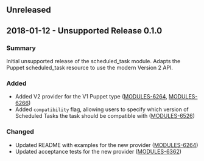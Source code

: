 ## Unreleased

## 2018-01-12 - Unsupported Release 0.1.0

### Summary

Initial unsupported release of the scheduled_task module.  Adapts the Puppet scheduled_task resource to use the modern Version 2 API.

### Added

- Added V2 provider for the V1 Puppet type ([MODULES-6264](https://tickets.puppetlabs.com/browse/MODULES-6264), [MODULES-6266](https://tickets.puppetlabs.com/browse/MODULES-6266))
- Added `compatibility` flag, allowing users to specify which version of Scheduled Tasks the task should be compatible with ([MODULES-6526](https://tickets.puppetlabs.com/browse/MODULES-6526))

### Changed

- Updated README with examples for the new provider ([MODULES-6264](https://tickets.puppetlabs.com/browse/MODULES-6264))
- Updated acceptance tests for the new provider ([MODULES-6362](https://tickets.puppetlabs.com/browse/MODULES-6362))
